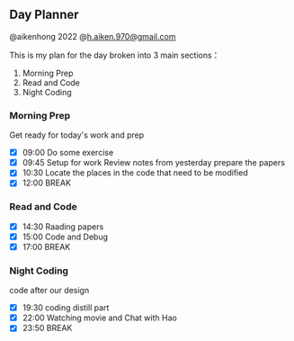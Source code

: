 ## Day Planner

@aikenhong 2022
@h.aiken.970@gmail.com

This is my plan for the day broken into 3 main sections：
1. Morning Prep
2. Read and Code
3. Night Coding

### Morning Prep

Get ready for today's work and prep

- [x] 09:00 Do some exercise
- [x] 09:45 Setup for work Review notes from yesterday prepare the papers
- [x] 10:30 Locate the places in the code that need to be modified
- [x] 12:00 BREAK

### Read and Code

- [x] 14:30 Raading papers
- [x] 15:00 Code and Debug
- [x] 17:00 BREAK

### Night Coding

code after our design

- [x] 19:30 coding distill part
- [x] 22:00 Watching movie and Chat with Hao
- [x] 23:50 BREAK